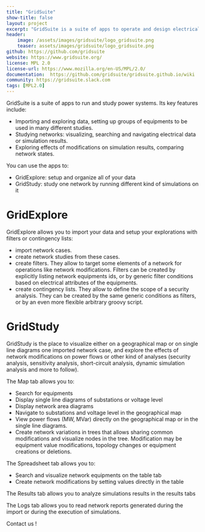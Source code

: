 ```yaml
---
title: "GridSuite"
show-title: false
layout: project
excerpt: "GridSuite is a suite of apps to operate and design electrical grids"
header:
    image: /assets/images/gridsuite/logo_gridsuite.png
    teaser: assets/images/gridsuite/logo_gridsuite.png
github: https://github.com/gridsuite
website: https://www.gridsuite.org/
license: MPL 2.0
license-url: https://www.mozilla.org/en-US/MPL/2.0/
documentation:  https://github.com/gridsuite/gridsuite.github.io/wiki
community: https://gridsuite.slack.com
tags: [MPL2.0]
---
```


GridSuite is a suite of apps to run and study power systems. Its key features include:

- Importing and exploring data, setting up groups of equipments to be used in many different studies.
- Studying networks: visualizing, searching and navigating electrical data or simulation results.
- Exploring effects of modifications on simulation results, comparing network states.

You can use the apps to:
- GridExplore: setup and organize all of your data
- GridStudy: study one network by running different kind of simulations on it

# GridExplore
GridExplore allows you to import your data and setup your explorations with filters or contingency lists:

 - import network cases.
 - create network studies from these cases.
 - create filters. They allow to target some elements of a network for operations like network modifications. Filters can be created by explicitly listing network equipments ids, or by generic filter conditions based on electrical attributes of the equipments.
 - create contingency lists. They allow to define the scope of a security analysis. They can be created by the same generic conditions as filters, or by an even more flexible arbitrary groovy script.

# GridStudy
GridStudy is the place to visualize either on a geographical map or on single line diagrams one imported network case, and explore the effects of network modifications on power flows or other kind of analyses (security analysis, sensitivity analysis, short-circuit analysis, dynamic simulation analysis and more to follow).

The Map tab allows you to:
 - Search for equipments
 - Display single line diagrams of substations or voltage level
 - Display network area diagrams
 - Navigate to substations and voltage level in the geographical map
 - View power flows (MW, MVar) directly on the geographical map or in the single line diagrams.
 - Create network variations in trees that allows sharing common modifications and visualize nodes in the tree. Modification may be equipment value modifications, topology changes or equipment creations or deletions. 

The Spreadsheet tab allows you to:
 - Search and visualize network equipments on the table tab
 - Create network modifications by setting values directly in the table

The Results tab allows you to analyze simulations results in the results tabs

The Logs tab allows you to read network reports generated during the import or during the execution of simulations. 

Contact us !
